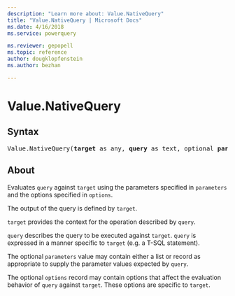 ```yaml
---
description: "Learn more about: Value.NativeQuery"
title: "Value.NativeQuery | Microsoft Docs"
ms.date: 4/16/2018
ms.service: powerquery

ms.reviewer: gepopell
ms.topic: reference
author: dougklopfenstein
ms.author: bezhan

---
```

# Value.NativeQuery

## Syntax

<pre>Value.NativeQuery(<b>target</b> as any, <b>query</b> as text, optional <b>parameters</b> as any, optional <b>options</b> as nullable record) as any
</pre>

## About

Evaluates `query` against `target` using the parameters specified in `parameters` and the options specified in `options`.

The output of the query is defined by `target`.

`target` provides the context for the operation described by `query`.

`query` describes the query to be executed against `target`. `query` is expressed in a manner specific to `target` (e.g. a T-SQL statement).

The optional `parameters` value may contain either a list or record as appropriate to supply the parameter values expected by `query`.

The optional `options` record may contain options that affect the evaluation behavior of `query` against `target`. These options are specific to `target`.



  
